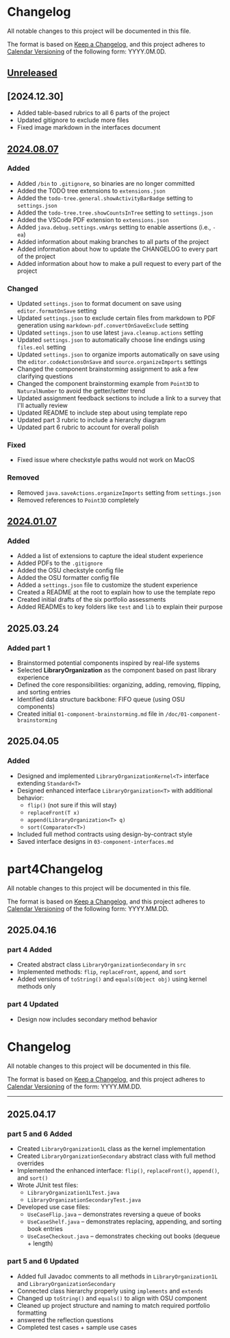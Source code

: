 # Changelog

All notable changes to this project will be documented in this file.

The format is based on [Keep a Changelog](https://keepachangelog.com/en/1.1.0/),
and this project adheres to [Calendar Versioning](https://calver.org/) of
the following form: YYYY.0M.0D.

## [Unreleased]

## [2024.12.30]

- Added table-based rubrics to all 6 parts of the project
- Updated gitignore to exclude more files
- Fixed image markdown in the interfaces document

## [2024.08.07]

### Added

- Added `/bin` to `.gitignore`, so binaries are no longer committed
- Added the TODO tree extensions to `extensions.json`
- Added the `todo-tree.general.showActivityBarBadge` setting to `settings.json`
- Added the `todo-tree.tree.showCountsInTree` setting to `settings.json`
- Added the VSCode PDF extension to `extensions.json`
- Added `java.debug.settings.vmArgs` setting to enable assertions (i.e., `-ea`)
- Added information about making branches to all parts of the project
- Added information about how to update the CHANGELOG to every part of the
  project
- Added information about how to make a pull request to every part of the
  project

### Changed

- Updated `settings.json` to format document on save using `editor.formatOnSave`
  setting
- Updated `settings.json` to exclude certain files from markdown to PDF
  generation using `markdown-pdf.convertOnSaveExclude` setting
- Updated `settings.json` to use latest `java.cleanup.actions` setting
- Updated `settings.json` to automatically choose line endings using `files.eol`
  setting
- Updated `settings.json` to organize imports automatically on save using the
  `editor.codeActionsOnSave` and `source.organizeImports` settings
- Changed the component brainstorming assignment to ask a few clarifying
  questions
- Changed the component brainstorming example from `Point3D` to `NaturalNumber`
  to avoid the getter/setter trend
- Updated assignment feedback sections to include a link to a survey that
  I'll actually review
- Updated README to include step about using template repo
- Updated part 3 rubric to include a hierarchy diagram
- Updated part 6 rubric to account for overall polish

### Fixed

- Fixed issue where checkstyle paths would not work on MacOS

### Removed

- Removed `java.saveActions.organizeImports` setting from `settings.json`
- Removed references to `Point3D` completely

## [2024.01.07]

### Added

- Added a list of extensions to capture the ideal student experience
- Added PDFs to the `.gitignore`
- Added the OSU checkstyle config file
- Added the OSU formatter config file
- Added a `settings.json` file to customize the student experience
- Created a README at the root to explain how to use the template repo
- Created initial drafts of the six portfolio assessments
- Added READMEs to key folders like `test` and `lib` to explain their purpose

[unreleased]: https://github.com/jrg94/portfolio-project/compare/v2024.08.07...HEAD
[2024.08.07]: https://github.com/jrg94/portfolio-project/compare/v2024.01.07...v2024.08.07
[2024.01.07]: https://github.com/jrg94/portfolio-project/releases/tag/v2024.01.07

## 2025.03.24

### Added part 1

- Brainstormed potential components inspired by real-life systems
- Selected **LibraryOrganization** as the component based on past library experience
- Defined the core responsibilities: organizing, adding, removing, flipping, and sorting entries
- Identified data structure backbone: FIFO queue (using OSU components)
- Created initial `01-component-brainstorming.md` file in `/doc/01-component-brainstorming`

## 2025.04.05

### Added

- Designed and implemented `LibraryOrganizationKernel<T>` interface extending `Standard<T>`
- Designed enhanced interface `LibraryOrganization<T>` with additional behavior:
  - `flip()` (not sure if this will stay)
  - `replaceFront(T x)`
  - `append(LibraryOrganization<T> q)`
  - `sort(Comparator<T>)`
- Included full method contracts using design-by-contract style
- Saved interface designs in `03-component-interfaces.md`

# part4Changelog

All notable changes to this project will be documented in this file.

The format is based on [Keep a Changelog](https://keepachangelog.com/en/1.1.0/),
and this project adheres to [Calendar Versioning](https://calver.org/) of
the following form: YYYY.MM.DD.

## 2025.04.16

### part 4 Added

- Created abstract class `LibraryOrganizationSecondary` in `src`
- Implemented  methods: `flip`, `replaceFront`, `append`, and `sort`
- Added versions of `toString()` and `equals(Object obj)` using kernel methods only

### part 4 Updated

- Design now includes secondary method behavior

# Changelog

All notable changes to this project will be documented in this file.

The format is based on [Keep a Changelog](https://keepachangelog.com/en/1.1.0/),
and this project adheres to [Calendar Versioning](https://calver.org/) of
the form: YYYY.MM.DD.

---

## 2025.04.17

### part 5 and 6 Added

- Created `LibraryOrganization1L` class as the kernel implementation
- Created `LibraryOrganizationSecondary` abstract class with full method overrides
- Implemented the enhanced interface: `flip()`, `replaceFront()`, `append()`, and `sort()`
- Wrote JUnit test files:
  - `LibraryOrganization1LTest.java`
  - `LibraryOrganizationSecondaryTest.java`
- Developed use case files:
  - `UseCaseFlip.java` – demonstrates reversing a queue of books
  - `UseCaseShelf.java` – demonstrates replacing, appending, and sorting book entries
  - `UseCaseCheckout.java` – demonstrates checking out books (dequeue + length)

### part 5 and 6 Updated

- Added full Javadoc comments to all methods in `LibraryOrganization1L` and `LibraryOrganizationSecondary`
- Connected class hierarchy properly using `implements` and `extends`
- Changed up `toString()` and `equals()` to align with OSU component
- Cleaned up project structure and naming to match required portfolio formatting
- answered the reflection questions
- Completed test cases + sample use cases
